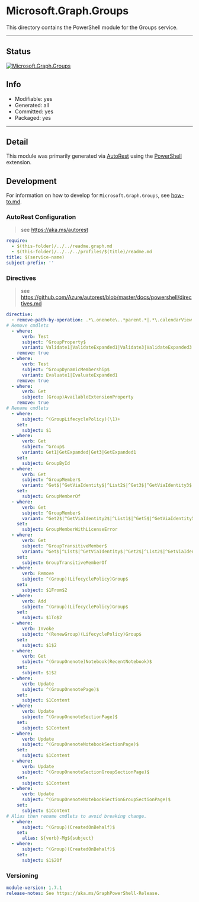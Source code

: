 <!-- region Generated -->
# Microsoft.Graph.Groups
This directory contains the PowerShell module for the Groups service.

---
## Status
[![Microsoft.Graph.Groups](https://img.shields.io/powershellgallery/v/Microsoft.Graph.Groups.svg?style=flat-square&label=Microsoft.Graph.Groups "Microsoft.Graph.Groups")](https://www.powershellgallery.com/packages/Microsoft.Graph.Groups/)

## Info
- Modifiable: yes
- Generated: all
- Committed: yes
- Packaged: yes

---
## Detail
This module was primarily generated via [AutoRest](https://github.com/Azure/autorest) using the [PowerShell](https://github.com/Azure/autorest.powershell) extension.

## Development
For information on how to develop for `Microsoft.Graph.Groups`, see [how-to.md](how-to.md).
<!-- endregion -->

### AutoRest Configuration

> see https://aka.ms/autorest

``` yaml
require:
  - $(this-folder)/../../readme.graph.md
  - $(this-folder)/../../../profiles/$(title)/readme.md
title: $(service-name)
subject-prefix: ''
```

### Directives

> see https://github.com/Azure/autorest/blob/master/docs/powershell/directives.md

``` yaml
directive:
  - remove-path-by-operation: .*\.onenote\..*parent.*|.*\.calendarView.*|.*\.notebooks\.section.*|.*\.sectionGroups\.section.*|.*\.sections\.pages.*|.*\.calendar\.events\..*$|.*\.events\..*$
# Remove cmdlets
  - where:
      verb: Test
      subject: ^GroupProperty$
      variant: Validate1|ValidateExpanded1|Validate3|ValidateExpanded3
    remove: true
  - where:
      verb: Test
      subject: ^GroupDynamicMembership$
      variant: Evaluate1|EvaluateExpanded1
    remove: true
  - where:
      verb: Get
      subject: (Group)AvailableExtensionProperty
    remove: true
# Rename cmdlets
  - where:
      subject: ^(GroupLifecyclePolicy)(\1)+
    set:
      subject: $1
  - where:
      verb: Get
      subject: ^Group$
      variant: Get1|GetExpanded|Get3|GetExpanded1
    set:
      subject: GroupById
  - where:
      verb: Get
      subject: ^GroupMember$
      variant: ^Get$|^GetViaIdentity$|^List2$|^Get3$|^GetViaIdentity3$|^List5$
    set:
      subject: GroupMemberOf
  - where:
      verb: Get
      subject: ^GroupMember$
      variant: ^Get2$|^GetViaIdentity2$|^List1$|^Get5$|^GetViaIdentity5$|^List4$
    set:
      subject: GroupMemberWithLicenseError
  - where:
      verb: Get
      subject: ^GroupTransitiveMember$
      variant: ^Get$|^List$|^GetViaIdentity$|^Get2$|^List2$|^GetViaIdentity2$
    set:
      subject: GroupTransitiveMemberOf
  - where:
      verb: Remove
      subject: ^(Group)(LifecyclePolicy)Group$
    set:
      subject: $1From$2
  - where:
      verb: Add
      subject: ^(Group)(LifecyclePolicy)Group$
    set:
      subject: $1To$2
  - where:
      verb: Invoke
      subject: ^(RenewGroup)(LifecyclePolicy)Group$
    set:
      subject: $1$2
  - where:
      verb: Get
      subject: ^(GroupOnenote)Notebook(RecentNotebook)$
    set:
      subject: $1$2
  - where:
      verb: Update
      subject: ^(GroupOnenotePage)$
    set:
      subject: $1Content
  - where:
      verb: Update
      subject: ^(GroupOnenoteSectionPage)$
    set:
      subject: $1Content
  - where:
      verb: Update
      subject: ^(GroupOnenoteNotebookSectionPage)$
    set:
      subject: $1Content
  - where:
      verb: Update
      subject: ^(GroupOnenoteSectionGroupSectionPage)$
    set:
      subject: $1Content
  - where:
      verb: Update
      subject: ^(GroupOnenoteNotebookSectionGroupSectionPage)$
    set:
      subject: $1Content
# Alias then rename cmdlets to avoid breaking change.
  - where:
      subject: ^(Group)(CreatedOnBehalf)$
    set:
      alias: ${verb}-Mg${subject}
  - where:
      subject: ^(Group)(CreatedOnBehalf)$
    set:
      subject: $1$2Of
```
### Versioning

``` yaml
module-version: 1.7.1
release-notes: See https://aka.ms/GraphPowerShell-Release.
```

